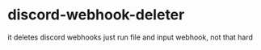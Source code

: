 # discord-webhook-deleter
it deletes discord webhooks
just run file and input webhook, not that hard
